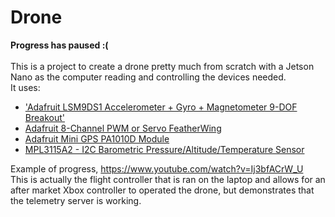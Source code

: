 # Drone
**Progress has paused :(** </br></br>
This is a project to create a drone pretty much from scratch with a Jetson Nano as the computer reading and controlling the devices needed. </br>
It uses:
- ['Adafruit LSM9DS1 Accelerometer + Gyro + Magnetometer 9-DOF Breakout']("https://learn.adafruit.com/adafruit-lsm9ds1-accelerometer-plus-gyro-plus-magnetometer-9-dof-breakout/overview")
- [Adafruit 8-Channel PWM or Servo FeatherWing]("https://learn.adafruit.com/adafruit-8-channel-pwm-or-servo-featherwing/downloads")
- [Adafruit Mini GPS PA1010D Module]("https://learn.adafruit.com/adafruit-mini-gps-pa1010d-module")
- [MPL3115A2 - I2C Barometric Pressure/Altitude/Temperature Sensor]("https://www.adafruit.com/product/1893")

Example of progress, https://www.youtube.com/watch?v=Ij3bfACrW_U </br>
This is actually the flight controller that is ran on the laptop and allows for an after market Xbox controller to operated the drone, but demonstrates that the telemetry server is working.
